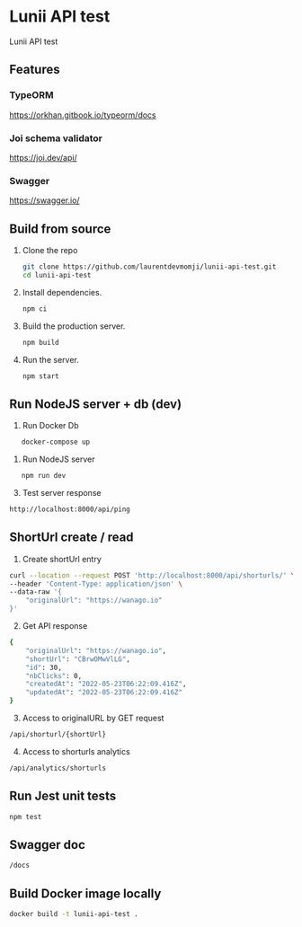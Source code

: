 # Lunii API test
Lunii API test

## Features

### TypeORM
https://orkhan.gitbook.io/typeorm/docs

### Joi schema validator 
https://joi.dev/api/

### Swagger
https://swagger.io/

## Build from source

1. Clone the repo

   ```sh
   git clone https://github.com/laurentdevmomji/lunii-api-test.git
   cd lunii-api-test
   ```

2. Install dependencies.

   ```sh
   npm ci
   ```

3. Build the production server.

   ```sh
   npm build
   ```

4. Run the server.
   ```sh
   npm start
   ```

## Run NodeJS server + db (dev)

1. Run Docker Db
```sh
   docker-compose up
   ```

1. Run NodeJS server
```sh
   npm run dev
   ```
3. Test server response
```sh 
http://localhost:8000/api/ping
```

## ShortUrl create / read

1. Create shortUrl entry
```sh
curl --location --request POST 'http://localhost:8000/api/shorturls/' \
--header 'Content-Type: application/json' \
--data-raw '{
    "originalUrl": "https://wanago.io"
}'
```

2. Get API response
```sh
{
    "originalUrl": "https://wanago.io",
    "shortUrl": "CBrwOMwVlLG",
    "id": 30,
    "nbClicks": 0,
    "createdAt": "2022-05-23T06:22:09.416Z",
    "updatedAt": "2022-05-23T06:22:09.416Z"
}
```

3. Access to originalURL by GET request
```sh
/api/shorturl/{shortUrl}
```

4. Access to shorturls analytics
```sh
/api/analytics/shorturls
```
## Run Jest unit tests

```sh
npm test
```

## Swagger doc
```sh
/docs
```
## Build Docker image locally

```sh
docker build -t lunii-api-test .
```

